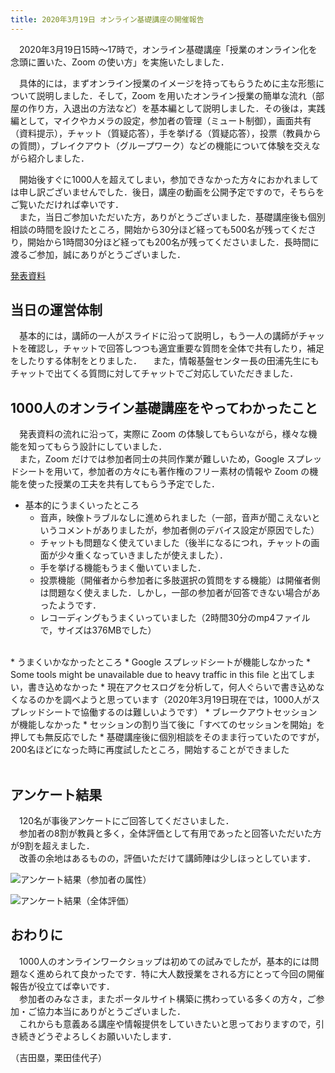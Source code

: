 ```yaml
---
title: 2020年3月19日 オンライン基礎講座の開催報告
---
```


　2020年3月19日15時～17時で，オンライン基礎講座「授業のオンライン化を念頭に置いた、Zoom の使い方」を実施いたしました．  
  
  
　具体的には，まずオンライン授業のイメージを持ってもらうために主な形態について説明しました．そして，Zoom を用いたオンライン授業の簡単な流れ（部屋の作り方，入退出の方法など）を基本編として説明しました．その後は，実践編として，マイクやカメラの設定，参加者の管理（ミュート制御），画面共有（資料提示），チャット（質疑応答），手を挙げる（質疑応答），投票（教員からの質問），ブレイクアウト（グループワーク）などの機能について体験を交えながら紹介しました．  
  
  
　開始後すぐに1000人を超えてしまい，参加できなかった方々におかれましては申し訳ございませんでした．後日，講座の動画を公開予定ですので，そちらをご覧いただければ幸いです．  
　また，当日ご参加いただいた方，ありがとうございました．基礎講座後も個別相談の時間を設けたところ，開始から30分ほど経っても500名が残ってくださり，開始から1時間30分ほど経っても200名が残ってくださいました．長時間に渡るご参加，誠にありがとうございました．  
  
[発表資料](workshop_how_to_use_zoom.pdf)  
  
## 当日の運営体制
　基本的には，講師の一人がスライドに沿って説明し，もう一人の講師がチャットを確認し，チャットで回答しつつも適宜重要な質問を全体で共有したり，補足をしたりする体制をとりました．
　また，情報基盤センター長の田浦先生にもチャットで出てくる質問に対してチャットでご対応していただきました．   
    
## 1000人のオンライン基礎講座をやってわかったこと
　発表資料の流れに沿って，実際に Zoom の体験してもらいながら，様々な機能を知ってもらう設計にしていました．  
　また，Zoom だけでは参加者同士の共同作業が難しいため，Google スプレッドシートを用いて，参加者の方々にも著作権のフリー素材の情報や Zoom の機能を使った授業の工夫を共有してもらう予定でした．  

* 基本的にうまくいったところ
  * 音声，映像トラブルなしに進められました（一部，音声が聞こえないというコメントがありましたが，参加者側のデバイス設定が原因でした）  
  * チャットも問題なく使えていました（後半になるにつれ，チャットの画面が少々重くなっていきましたが使えました）．
  * 手を挙げる機能もうまく働いていました．  
  * 投票機能（開催者から参加者に多肢選択の質問をする機能）は開催者側は問題なく使えました．しかし，一部の参加者が回答できない場合があったようです．  
  * レコーディングもうまくいっていました（2時間30分のmp4ファイルで，サイズは376MBでした）  
<br>
* うまくいかなかったところ
  * Google スプレッドシートが機能しなかった
    * Some tools might be unavailable due to heavy traffic in this file と出てしまい，書き込めなかった
	* 現在アクセスログを分析して，何人ぐらいで書き込めなくなるのかを調べようと思っています（2020年3月19日現在では，1000人がスプレッドシートで協働するのは難しいようです）  
  * ブレークアウトセッションが機能しなかった
    * セッションの割り当て後に「すべてのセッションを開始」を押しても無反応でした
    * 基礎講座後に個別相談をそのまま行っていたのですが，200名ほどになった時に再度試したところ，開始することができました
<br>
<br>
    
## アンケート結果
　120名が事後アンケートにご回答してくださいました．  
　参加者の8割が教員と多く，全体評価として有用であったと回答いただいた方が9割を超えました．  
　改善の余地はあるものの，評価いただけて講師陣は少しほっとしています．  

![アンケート結果（参加者の属性）](../img/survey_role.png)  

![アンケート結果（全体評価）](../img/survey_evaluation.png)  

    
## おわりに
　1000人のオンラインワークショップは初めての試みでしたが，基本的には問題なく進められて良かったです．特に大人数授業をされる方にとって今回の開催報告が役立てば幸いです．  
　参加者のみなさま，またポータルサイト構築に携わっている多くの方々，ご参加・ご協力本当にありがとうございました．  
　これからも意義ある講座や情報提供をしていきたいと思っておりますので，引き続きどうぞよろしくお願いいたします．  

（吉田塁，栗田佳代子）